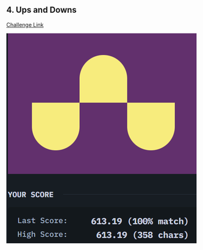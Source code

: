 ## 4. Ups and Downs  
[Challenge Link](https://cssbattle.dev/play/4)  

![Question](../images/4.png)
